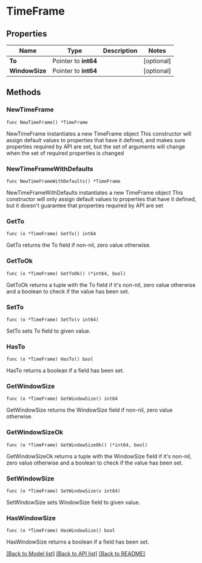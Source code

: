 # TimeFrame

## Properties

Name | Type | Description | Notes
------------ | ------------- | ------------- | -------------
**To** | Pointer to **int64** |  | [optional] 
**WindowSize** | Pointer to **int64** |  | [optional] 

## Methods

### NewTimeFrame

`func NewTimeFrame() *TimeFrame`

NewTimeFrame instantiates a new TimeFrame object
This constructor will assign default values to properties that have it defined,
and makes sure properties required by API are set, but the set of arguments
will change when the set of required properties is changed

### NewTimeFrameWithDefaults

`func NewTimeFrameWithDefaults() *TimeFrame`

NewTimeFrameWithDefaults instantiates a new TimeFrame object
This constructor will only assign default values to properties that have it defined,
but it doesn't guarantee that properties required by API are set

### GetTo

`func (o *TimeFrame) GetTo() int64`

GetTo returns the To field if non-nil, zero value otherwise.

### GetToOk

`func (o *TimeFrame) GetToOk() (*int64, bool)`

GetToOk returns a tuple with the To field if it's non-nil, zero value otherwise
and a boolean to check if the value has been set.

### SetTo

`func (o *TimeFrame) SetTo(v int64)`

SetTo sets To field to given value.

### HasTo

`func (o *TimeFrame) HasTo() bool`

HasTo returns a boolean if a field has been set.

### GetWindowSize

`func (o *TimeFrame) GetWindowSize() int64`

GetWindowSize returns the WindowSize field if non-nil, zero value otherwise.

### GetWindowSizeOk

`func (o *TimeFrame) GetWindowSizeOk() (*int64, bool)`

GetWindowSizeOk returns a tuple with the WindowSize field if it's non-nil, zero value otherwise
and a boolean to check if the value has been set.

### SetWindowSize

`func (o *TimeFrame) SetWindowSize(v int64)`

SetWindowSize sets WindowSize field to given value.

### HasWindowSize

`func (o *TimeFrame) HasWindowSize() bool`

HasWindowSize returns a boolean if a field has been set.


[[Back to Model list]](../README.md#documentation-for-models) [[Back to API list]](../README.md#documentation-for-api-endpoints) [[Back to README]](../README.md)


